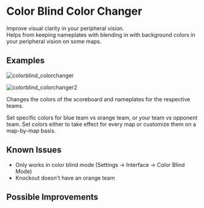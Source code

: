# Color Blind Color Changer

Improve visual clarity in your peripheral vision.  
Helps from keeping nameplates with blending in with background colors in your peripheral vision on some maps.

## Examples

![colorblind_colorchanger](https://github.com/user-attachments/assets/3f6f9ce3-c93b-4c2b-a4dd-83ca886885a7)

![colorblind_colorchanger2](https://github.com/user-attachments/assets/14f7038e-07b9-4287-81ce-93e3b08e587b)

Changes the colors of the scoreboard and nameplates for the respective teams.

Set specific colors for blue team vs orange team, or your team vs opponent team.
Set colors either to take effect for every map or customize them on a map-by-map basis.

## Known Issues
- Only works in color blind mode (Settings -> Interface -> Color Blind Mode)
- Knockout doesn't have an orange team

## Possible Improvements
